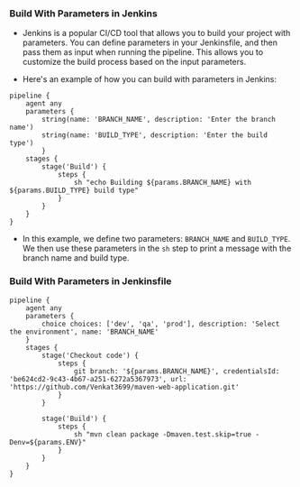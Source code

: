 ### Build With Parameters in Jenkins
- Jenkins is a popular CI/CD tool that allows you to build your project with parameters. You can define parameters in your Jenkinsfile, and then pass them as input when running the pipeline. This allows you to customize the build process based on the input parameters. 

- Here's an example of how you can build with parameters in Jenkins:
```
pipeline {
    agent any
    parameters {
        string(name: 'BRANCH_NAME', description: 'Enter the branch name')
        string(name: 'BUILD_TYPE', description: 'Enter the build type')
        }
    stages {
        stage('Build') {
            steps {
                sh "echo Building ${params.BRANCH_NAME} with ${params.BUILD_TYPE} build type"
            }
        }
    }
}
```

- In this example, we define two parameters: `BRANCH_NAME` and `BUILD_TYPE`. We then use these parameters in the `sh` step to print a message with the branch name and build type.

### Build With Parameters in Jenkinsfile
```
pipeline {
    agent any
    parameters {
        choice choices: ['dev', 'qa', 'prod'], description: 'Select the environment', name: 'BRANCH_NAME'
    }
    stages {
        stage('Checkout code') {
            steps {
                git branch: '${params.BRANCH_NAME}', credentialsId: 'be624cd2-9c43-4b67-a251-6272a5367973', url: 'https://github.com/Venkat3699/maven-web-application.git'
            }
        }

        stage('Build') {
            steps {
                sh "mvn clean package -Dmaven.test.skip=true -Denv=${params.ENV}" 
            }
        }
    }
}
```